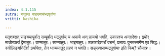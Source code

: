```yaml
---
index: 4.1.115
sutra: मातुरुत् सङ्ख्यासंभद्रपूर्वायाः
vritti: kashika

---
```

मतृशब्दात् सङ्ख्यापूर्वात् सम्पूर्वात् भद्रपूर्वाच् च अपत्ये अण् प्रत्ययो भवति, उकारश्च अन्तादेशः। द्वयोर् मात्रोरपत्यं द्वैमातुरः। षाण्मातुरः। साम्मातुरः। भाद्रमातुरः। उकारादेशार्थं वचनं, प्रत्ययः पुनरुत्सर्गेण एव सिद्धः। स्त्रीलिङ्गनिर्देशो ऽर्थापेक्षः, तेन धान्यमातुर् ग्रहणं न भवति। सङ्ख्यासम्भद्रपूर्वायाः इति किम्? सौमात्रः।